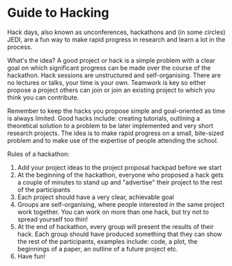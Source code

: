 # Guide to Hacking

Hack days, also known as unconferences, hackathons and (in some circles) JEDI, are a fun way to make rapid progress in research and learn a lot in the process. 

What's the idea? A good project or hack is a simple problem with a clear goal on which significant progress can be made over the course of the hackathon. Hack sessions are unstructured and self-organising. There are no lectures or talks, your time is your own. Teamwork is key so either propose a project others can join or join an existing project to which you think you can contribute.

Remember to keep the hacks you propose simple and goal-oriented as time is always limited. Good hacks include: creating tutorials, outlining a theoretical solution to a problem to be later implemented and very short research projects.  The idea is to make rapid progress on a small, bite-sized problem and to make use of the expertise of people attending the school. 

Rules of a hackathon:

1. Add your project ideas to the project proposal hackpad before we start
2. At the beginning of the hackathon, everyone who proposed a hack gets a couple of minutes to stand up and "advertise" their project to the rest of the participants
3. Each project should have a very clear, achievable goal 
4. Groups are self-organising, where people interested in the same project work together. You can work on more than one hack, but try not to spread yourself too thin! 
5. At the end of hackathon, every group will present the results of their hack. Each group should have produced something that they can show the rest of the participants, examples include: code, a plot, the beginnings of a paper, an outline of a future project etc.
6. Have fun!


